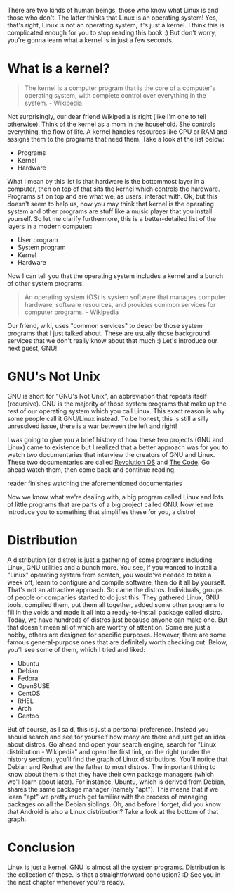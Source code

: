 There are two kinds of human beings, those who know what Linux is and those who don't. The latter thinks that Linux is an operating system! Yes, that's right, Linux is not an operating system, it's just a kernel. I think this is complicated enough for you to stop reading this book :) But don't worry, you're gonna learn what a kernel is in just a few seconds.

# What is a kernel?
> The kernel is a computer program that is the core of a computer's operating system, with complete control over everything in the system. - Wikipedia

Not surprisingly, our dear friend Wikipedia is right (like I'm one to tell otherwise). Think of the kernel as a mom in the household. She controls everything, the flow of life. A kernel handles resources like CPU or RAM and assigns them to the programs that need them. Take a look at the list below:

* Programs
* Kernel
* Hardware

What I mean by this list is that hardware is the bottommost layer in a computer, then on top of that sits the kernel which controls the hardware. Programs sit on top and are what we, as users, interact with. Ok, but this doesn't seem to help us, now you may think that kernel is the operating system and other programs are stuff like a music player that you install yourself. So let me clarify furthermore, this is a better-detailed list of the layers in a modern computer:

* User program
* System program
* Kernel
* Hardware

Now I can tell you that the operating system includes a kernel and a bunch of other system programs.

> An operating system (OS) is system software that manages computer hardware, software resources, and provides common services for computer programs. - Wikipedia

Our friend, wiki, uses "common services" to describe those system programs that I just talked about. These are usually those background services that we don't really know about that much :) Let's introduce our next guest, GNU!

# GNU's Not Unix
GNU is short for "GNU's Not Unix", an abbreviation that repeats itself (recursive). GNU is the majority of those system programs that make up the rest of our operating system which you call Linux. This exact reason is why some people call it GNU/Linux instead. To be honest, this is still a silly unresolved issue, there is a war between the left and right!

I was going to give you a brief history of how these two projects (GNU and Linux) came to existence but I realized that a better approach was for you to watch two documentaries that interview the creators of GNU and Linux. These two documentaries are called [Revolution OS](https://www.imdb.com/title/tt0308808/) and [The Code](https://www.imdb.com/title/tt0315417/). Go ahead watch them, then come back and continue reading.

<p class="note">reader finishes watching the aforementioned documentaries</p>

Now we know what we're dealing with, a big program called Linux and lots of little programs that are parts of a big project called GNU. Now let me introduce you to something that simplifies these for you, a distro!

# Distribution
A distribution (or distro) is just a gathering of some programs including Linux, GNU utilities and a bunch more. You see, if you wanted to install a "Linux" operating system from scratch, you would've needed to take a week off, learn to configure and compile software, then do it all by yourself. That's not an attractive approach. So came the distros. Individuals, groups of people or companies started to do just this. They gathered Linux, GNU tools, compiled them, put them all together, added some other programs to fill in the voids and made it all into a ready-to-install package called distro. Today, we have hundreds of distros just because anyone can make one. But that doesn't mean all of which are worthy of attention. Some are just a hobby, others are designed for specific purposes. However, there are some famous general-purpose ones that are definitely worth checking out. Below, you’ll see some of them, which I tried and liked:

* Ubuntu
* Debian
* Fedora
* OpenSUSE
* CentOS
* RHEL
* Arch
* Gentoo

But of course, as I said, this is just a personal preference. Instead you should search and see for yourself how many are there and just get an idea about distros. Go ahead and open your search engine, search for "Linux distribution - Wikipedia" and open the first link, on the right (under the history section), you’ll find the graph of Linux distributions. You'll notice that Debian and Redhat are the father to most distros. The important thing to know about them is that they have their own package managers (which we'll learn about later). For instance, Ubuntu, which is derived from Debian, shares the same package manager (namely "apt"). This means that if we learn "apt" we pretty much get familiar with the process of managing packages on all the Debian siblings. Oh, and before I forget, did you know that Android is also a Linux distribution? Take a look at the bottom of that graph.

# Conclusion
Linux is just a kernel. GNU is almost all the system programs. Distribution is the collection of these. Is that a straightforward conclusion? :D See you in the next chapter whenever you're ready.

